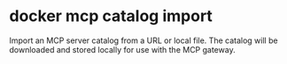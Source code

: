 # docker mcp catalog import

<!---MARKER_GEN_START-->
Import an MCP server catalog from a URL or local file. The catalog will be downloaded 
and stored locally for use with the MCP gateway.


<!---MARKER_GEN_END-->

